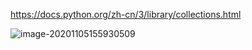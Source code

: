 https://docs.python.org/zh-cn/3/library/collections.html

![image-20201105155930509](C:\Users\Administrator\AppData\Roaming\Typora\typora-user-images\image-20201105155930509.png)